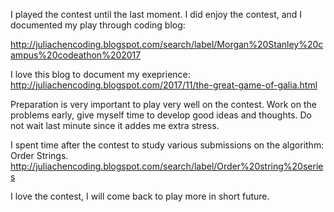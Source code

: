 I played the contest until the last moment. I did enjoy the contest, and I documented my play through coding blog:

http://juliachencoding.blogspot.com/search/label/Morgan%20Stanley%20campus%20codeathon%202017

I love this blog to document my exeprience: 
http://juliachencoding.blogspot.com/2017/11/the-great-game-of-galia.html

Preparation is very important to play very well on the contest. Work on the problems early, give myself time to develop good ideas and thoughts. Do not wait last minute since it addes me extra stress. 

I spent time after the contest to study various submissions on the algorithm: Order Strings. 
http://juliachencoding.blogspot.com/search/label/Order%20string%20series

I love the contest, I will come back to play more in short future. 



